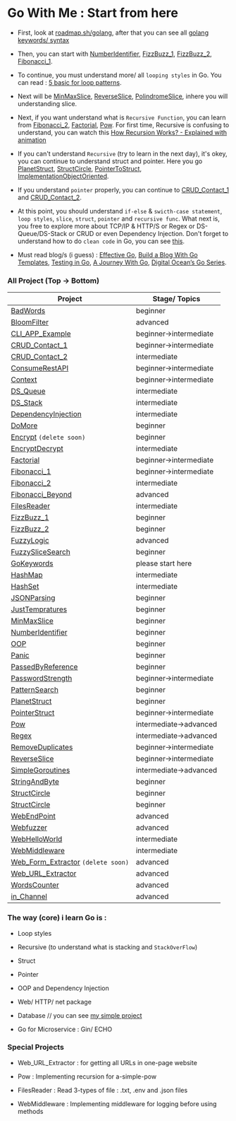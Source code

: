 # Go With Me : Start from here

- First, look at [roadmap.sh/golang](https://roadmap.sh/golang), after that you can see all [golang keywords/ syntax](https://github.com/Lukmanern/go-with-me/tree/master/GoKeywords)

- Then, you can start with [NumberIdentifier](https://github.com/Lukmanern/go-with-me/tree/master/NumberIdentifier), [FizzBuzz_1](https://github.com/Lukmanern/go-with-me/tree/master/FizzBuzz_1), [FizzBuzz_2](https://github.com/Lukmanern/go-with-me/tree/master/FizzBuzz_2), [Fibonacci_1](https://github.com/Lukmanern/go-with-me/tree/master/Fibonacci_1).

- To continue, you must understand more/ all `looping styles` in Go. You can read : [5 basic for loop patterns](https://yourbasic.org/golang/for-loop/).

- Next will be [MinMaxSlice](https://github.com/Lukmanern/go-with-me/tree/master/MinMaxSlice), [ReverseSlice](https://github.com/Lukmanern/go-with-me/tree/master/ReverseSlice), [PolindromeSlice](https://github.com/Lukmanern/go-with-me/tree/master/PolindromeSlice), inhere you will understanding slice.

- Next, if you want understand what is `Recursive Function`, you can learn from [Fibonacci_2](https://github.com/Lukmanern/go-with-me/tree/master/Fibonacci_2), [Factorial](https://github.com/Lukmanern/go-with-me/tree/master/Factorial), [Pow](https://github.com/Lukmanern/go-with-me/tree/master/Pow). For first time, Recursive is confusing to understand, you can watch this [How Recursion Works? - Explained with animation](https://www.youtube.com/watch?v=BNeOE1qMyRA&ab_channel=LiveToCode)

- If you can't understand `Recursive` (try to learn in the next day), it's okey, you can continue to understand struct and pointer. Here you go [PlanetStruct](https://github.com/Lukmanern/go-with-me/tree/master/PlanetStruct), [StructCircle](https://github.com/Lukmanern/go-with-me/tree/master/StructCircle), [PointerToStruct](https://github.com/Lukmanern/go-with-me/tree/master/PointerToStruct), [ImplementationObjectOriented](https://github.com/Lukmanern/go-with-me/tree/master/ImplementationObjectOriented).

- If you understand `pointer` properly, you can continue to [CRUD_Contact_1](https://github.com/Lukmanern/go-with-me/tree/master/CRUD_Contact_1) and [CRUD_Contact_2](https://github.com/Lukmanern/go-with-me/tree/master/CRUD_Contact_2).

- At this point, you should understand `if-else` & `swicth-case statement`, `loop styles`, `slice`, `struct`, `pointer` and `recursive func`. What next is, you free to explore more about TCP/IP & HTTP/S or Regex or DS-Queue/DS-Stack or CRUD or even Dependency Injection. Don't forget to understand how to do `clean code` in Go, you can see [this](https://github.com/Pungyeon/clean-go-article).

- Must read blog/s (i guess) : [Effective Go](https://go.dev/doc/effective_go), [Build a Blog With Go Templates](https://blog.jetbrains.com/go/2022/11/08/build-a-blog-with-go-templates/), [Testing in Go](https://blog.jetbrains.com/go/2022/11/22/comprehensive-guide-to-testing-in-go/), [A Journey With Go](https://medium.com/a-journey-with-go), [Digital Ocean’s Go Series](https://www.digitalocean.com/community/tutorial_series/how-to-code-in-go).

### All Project (Top &rarr; Bottom)

| Project                                                                                                      | Stage/ Topics              |
| ------------------------------------------------------------------------------------------------------------ | -------------------------- |
| [BadWords](https://github.com/Lukmanern/go-with-me/tree/master/BadWords)                                     | beginner                   |
| [BloomFilter](https://github.com/Lukmanern/go-with-me/tree/master/BloomFilter)                               | advanced                   |
| [CLI_APP_Example](https://github.com/Lukmanern/go-with-me/tree/master/CLI_APP_Example)                       | beginner&rarr;intermediate |
| [CRUD_Contact_1](https://github.com/Lukmanern/go-with-me/tree/master/CRUD_Contact_1)                         | beginner&rarr;intermediate |
| [CRUD_Contact_2](https://github.com/Lukmanern/go-with-me/tree/master/CRUD_Contact_2)                         | intermediate               |
| [ConsumeRestAPI](https://github.com/Lukmanern/go-with-me/tree/master/ConsumeRestAPI)                         | beginner&rarr;intermediate |
| [Context](https://github.com/Lukmanern/go-with-me/tree/master/Context)                                       | beginner&rarr;intermediate |
| [DS_Queue](https://github.com/Lukmanern/go-with-me/tree/master/DS_Queue)                                     | intermediate               |
| [DS_Stack](https://github.com/Lukmanern/go-with-me/tree/master/DS_Stack)                                     | intermediate               |
| [DependencyInjection](https://github.com/Lukmanern/go-with-me/tree/master/DependencyInjection)               | intermediate               |
| [DoMore](https://github.com/Lukmanern/go-with-me/tree/master/DoMore)                                         | beginner                   |
| [Encrypt](https://github.com/Lukmanern/go-with-me/tree/master/Encrypt) `(delete soon)`                       | beginner                   |
| [EncryptDecrypt](https://github.com/Lukmanern/go-with-me/tree/master/EncryptDecrypt)                         | intermediate               |
| [Factorial](https://github.com/Lukmanern/go-with-me/tree/master/Factorial)                                   | beginner&rarr;intermediate |
| [Fibonacci_1](https://github.com/Lukmanern/go-with-me/tree/master/Fibonacci_1)                               | beginner&rarr;intermediate |
| [Fibonacci_2](https://github.com/Lukmanern/go-with-me/tree/master/Fibonacci_2)                               | intermediate               |
| [Fibonacci_Beyond](https://github.com/Lukmanern/go-with-me/tree/master/Fibonacci_Beyond)                     | advanced                   |
| [FilesReader](https://github.com/Lukmanern/go-with-me/tree/master/FilesReader)                               | intermediate               |
| [FizzBuzz_1](https://github.com/Lukmanern/go-with-me/tree/master/FizzBuzz_1)                                 | beginner                   |
| [FizzBuzz_2](https://github.com/Lukmanern/go-with-me/tree/master/FizzBuzz_2)                                 | beginner                   |
| [FuzzyLogic](https://github.com/Lukmanern/go-with-me/tree/master/FuzzyLogic)                                 | advanced                   |
| [FuzzySliceSearch](https://github.com/Lukmanern/go-with-me/tree/master/FuzzySliceSearch)                     | beginner                   |
| [GoKeywords](https://github.com/Lukmanern/go-with-me/tree/master/GoKeywords)                                 | please start here          |
| [HashMap](https://github.com/Lukmanern/go-with-me/tree/master/HashMap)                                       | intermediate               |
| [HashSet](https://github.com/Lukmanern/go-with-me/tree/master/HashSet)                                       | intermediate               |
| [JSONParsing](https://github.com/Lukmanern/go-with-me/tree/master/JSONParsing)                               | beginner                   |
| [JustTempratures](https://github.com/Lukmanern/go-with-me/tree/master/JustTempratures)                       | beginner                   |
| [MinMaxSlice](https://github.com/Lukmanern/go-with-me/tree/master/MinMaxSlice)                               | beginner                   |
| [NumberIdentifier](https://github.com/Lukmanern/go-with-me/tree/master/NumberIdentifier)                     | beginner                   |
| [OOP](https://github.com/Lukmanern/go-with-me/tree/master/OOP)                                               | beginner                   |
| [Panic](https://github.com/Lukmanern/go-with-me/tree/master/Panic)                                           | beginner                   |
| [PassedByReference](https://github.com/Lukmanern/go-with-me/tree/master/PassedByReference)                   | beginner                   |
| [PasswordStrength](https://github.com/Lukmanern/go-with-me/tree/master/PasswordStrength)                     | beginner&rarr;intermediate |
| [PatternSearch](https://github.com/Lukmanern/go-with-me/tree/master/PatternSearch)                           | beginner                   |
| [PlanetStruct](https://github.com/Lukmanern/go-with-me/tree/master/PlanetStruct)                             | beginner                   |
| [PointerStruct](https://github.com/Lukmanern/go-with-me/tree/master/PointerStruct)                           | beginner&rarr;intermediate |
| [Pow](https://github.com/Lukmanern/go-with-me/tree/master/Pow)                                               | intermediate&rarr;advanced |
| [Regex](https://github.com/Lukmanern/go-with-me/tree/master/Regex)                                           | intermediate&rarr;advanced |
| [RemoveDuplicates](https://github.com/Lukmanern/go-with-me/tree/master/RemoveDuplicates)                     | beginner&rarr;intermediate |
| [ReverseSlice](https://github.com/Lukmanern/go-with-me/tree/master/ReverseSlice)                             | beginner&rarr;intermediate |
| [SimpleGoroutines](https://github.com/Lukmanern/go-with-me/tree/master/SimpleGoroutines)                     | intermediate&rarr;advanced |
| [StringAndByte](https://github.com/Lukmanern/go-with-me/tree/master/StringAndByte)                           | beginner                   |
| [StructCircle](https://github.com/Lukmanern/go-with-me/tree/master/StructCircle)                             | beginner                   |
| [StructCircle](https://github.com/Lukmanern/go-with-me/tree/master/StructCircle)                             | beginner                   |
| [WebEndPoint](https://github.com/Lukmanern/go-with-me/tree/master/WebEndPoint)                               | advanced                   |
| [Webfuzzer](https://github.com/Lukmanern/go-with-me/tree/master/Webfuzzer)                                   | advanced                   |
| [WebHelloWorld](https://github.com/Lukmanern/go-with-me/tree/master/WebHelloWorld)                           | intermediate               |
| [WebMiddleware](https://github.com/Lukmanern/go-with-me/tree/master/WebMiddleware)                           | intermediate               |
| [Web_Form_Extractor](https://github.com/Lukmanern/go-with-me/tree/master/Web_Form_Extractor) `(delete soon)` | advanced                   |
| [Web_URL_Extractor](https://github.com/Lukmanern/go-with-me/tree/master/Web_URL_Extractor)                   | advanced                   |
| [WordsCounter](https://github.com/Lukmanern/go-with-me/tree/master/WordsCounter)                             | advanced                   |
| [in_Channel](https://github.com/Lukmanern/go-with-me/tree/master/in_Channel)                                 | advanced                   |

### The way (core) i learn Go is :

- Loop styles

- Recursive (to understand what is stacking and `StackOverFlow`)

- Struct

- Pointer

- OOP and Dependency Injection

- Web/ HTTP/ net package

- Database // you can see [my simple project](https://github.com/Lukmanern/go-supabase)

- Go for Microservice : Gin/ ECHO

### Special Projects

- Web_URL_Extractor : for getting all URLs in one-page website

- Pow : Implementing recursion for a-simple-pow

- FilesReader : Read 3-types of file : .txt, .env and .json files

- WebMiddleware : Implementing middleware for logging before using methods
